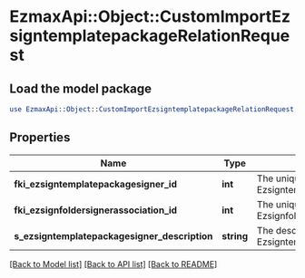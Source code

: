 # EzmaxApi::Object::CustomImportEzsigntemplatepackageRelationRequest

## Load the model package
```perl
use EzmaxApi::Object::CustomImportEzsigntemplatepackageRelationRequest;
```

## Properties
Name | Type | Description | Notes
------------ | ------------- | ------------- | -------------
**fki_ezsigntemplatepackagesigner_id** | **int** | The unique ID of the Ezsigntemplatepackagesigner | [optional] 
**fki_ezsignfoldersignerassociation_id** | **int** | The unique ID of the Ezsignfoldersignerassociation | 
**s_ezsigntemplatepackagesigner_description** | **string** | The description of the Ezsigntemplatepackagesigner | [optional] 

[[Back to Model list]](../README.md#documentation-for-models) [[Back to API list]](../README.md#documentation-for-api-endpoints) [[Back to README]](../README.md)


